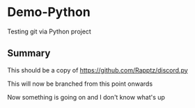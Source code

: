 # Demo-Python
Testing git via Python project

## Summary
This should be a copy of https://github.com/Rapptz/discord.py

This will now be branched from this point onwards

Now something is going on and I don't know what's up
